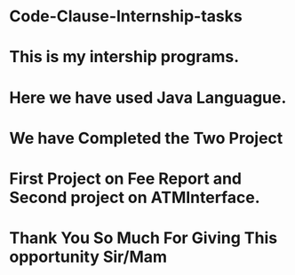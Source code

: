 # Code-Clause-Internship-tasks
# This is my intership programs.
# Here we have used Java Languague.
# We have Completed the Two Project
# First Project on Fee Report and Second project on  ATMInterface.

# Thank You So Much For Giving This opportunity Sir/Mam 
